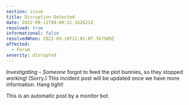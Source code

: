 ```yaml
---
section: issue
title: Disruption Detected
date: 2022-09-11T09:00:21.162621Z
resolved: true
informational: false
resolvedWhen: 2022-09-10T12:01:07.767589Z
affected:
  - Forum
severity: disrupted
---
```

*Investigating* - _Someone_ forgot to feed the plot bunnies, so they stopped working! (Sorry.) This incident post will be updated once we have more information. Hang tight!

This is an automatic post by a monitor bot.
        